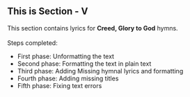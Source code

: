 ## This is Section - V<br>
This section contains lyrics for **Creed, Glory to God** hymns.<br><br>
Steps completed:<br>
- First phase: Unformatting the text<br>
- Second phase: Formatting the text in plain text<br>
- Third phase: Adding Missing hymnal lyrics and formatting<br>
- Fourth phase: Adding missing titles<br>
- Fifth phase: Fixing text errors<br>


